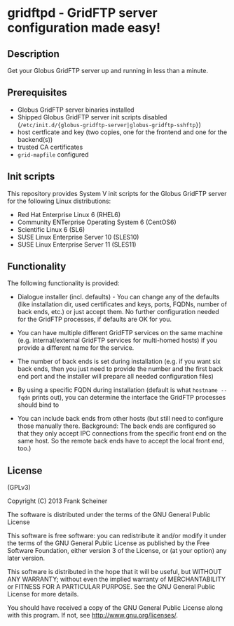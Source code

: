 # gridftpd - GridFTP server configuration made easy! #

## Description ##

Get your Globus GridFTP server up and running in less than a minute.

## Prerequisites ##

* Globus GridFTP server binaries installed
* Shipped Globus GridFTP server init scripts disabled
(`/etc/init.d/{globus-gridftp-server|globus-gridftp-sshftp}`)
* host certficate and key (two copies, one for the frontend and one for the
backend(s))
* trusted CA certificates
* `grid-mapfile` configured

## Init scripts ##

This repository provides System V init scripts for the Globus GridFTP server for
the following Linux distributions:

* Red Hat Enterprise Linux 6 (RHEL6)
* Community ENTerprise Operating System 6 (CentOS6)
* Scientific Linux 6 (SL6)
* SUSE Linux Enterprise Server 10 (SLES10)
* SUSE Linux Enterprise Server 11 (SLES11)

## Functionality ##

The following functionality is provided:

* Dialogue installer (incl. defaults) - You can change any of the
defaults (like installation dir, used certificates and keys, ports,
FQDNs, number of back ends, etc.) or just accept them. No further
configuration needed for the GridFTP processes, if defaults are OK for you.

* You can have multiple different GridFTP services on the same machine
(e.g. internal/external GridFTP services for multi-homed hosts) if you
provide a different name for the service.

* The number of back ends is set during installation (e.g. if you want
six back ends, then you just need to provide the number and the first
back end port and the installer will prepare all needed configuration files)

* By using a specific FQDN during installation (default is what
`hostname --fqdn` prints out), you can determine the interface the
GridFTP processes should bind to

* You can include back ends from other hosts (but still need to
configure those manually there. Background: The back ends are configured
so that they only accept IPC connections from the specific front end on
the same host. So the remote back ends have to accept the local front
end, too.)

## License ##

(GPLv3)

Copyright (C) 2013 Frank Scheiner

The software is distributed under the terms of the GNU General Public License

This software is free software: you can redistribute it and/or modify
it under the terms of the GNU General Public License as published by
the Free Software Foundation, either version 3 of the License, or
(at your option) any later version.

This software is distributed in the hope that it will be useful,
but WITHOUT ANY WARRANTY; without even the implied warranty of
MERCHANTABILITY or FITNESS FOR A PARTICULAR PURPOSE.  See the
GNU General Public License for more details.

You should have received a copy of the GNU General Public License
along with this program.  If not, see <http://www.gnu.org/licenses/>.

